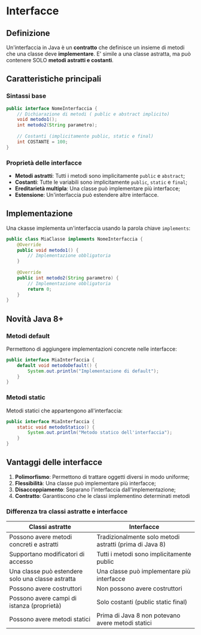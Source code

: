 # Interfacce 
## Definizione
Un'interfaccia in Java è un **contratto** che definisce un insieme di metodi che una classe deve **implementare**. E' simile a una classe astratta, ma può contenere SOLO **metodi astratti e costanti**.

## Caratteristiche principali
### Sintassi base
```java
public interface NomeInterfaccia {
    // Dichiarazione di metodi ( public e abstract implicito)
    void metodo1();
    int metodo2(String parametro);
    
    // Costanti (implicitamente public, static e final)
    int COSTANTE = 100;
}
```
### Proprietà delle interfacce 
 * **Metodi astratti**: Tutti i metodi sono implicitamente ```public``` e ```abstract```;
 * **Costanti**: Tutte le variabili sono implicitamente ```public```, ```static``` e ```final```;
 * **Ereditarietà multipla**: Una classe può implementare più interfacce;
 * **Estensione**: Un'interfaccia può estendere altre interfacce.

## Implementazione 
Una ckasse implementa un'interfaccia usando la parola chiave ```implements```:
```java
public class MiaClasse implements NomeInterfaccia {
    @Override
    public void metodo1() {
        // Implementazione obbligatoria
    }
    
    @Override
    public int metodo2(String parametro) {
        // Implementazione obbligatoria
        return 0;
    }
}
```
## Novità Java 8+
### Metodi default 
Permettono di aggiungere implementazioni concrete nelle interfacce:
```java
public interface MiaInterfaccia {
    default void metodoDefault() {
        System.out.println("Implementazione di default");
    }
}
```

### Metodi static 
Metodi statici che appartengono all'interfaccia:
```java
public interface MiaInterfaccia {
    static void metodoStatico() {
        System.out.println("Metodo statico dell'interfaccia");
    }
}
```

## Vantaggi delle interfacce
1. **Polimorfismo**: Permettono di trattare oggetti diversi in modo uniforme;
1. **Flessibilità**: Una classe può implementare più interfacce;
1. **Disaccoppiamento**: Separano l'interfaccia dall'implementazione;
1. **Contratto**: Garantiscono che le classi implementino determinati metodi

### Differenza tra classi astratte e interfacce 
| Classi astratte | Interfacce |
|-----------------|------------|
| Possono avere metodi concreti e astratti | Tradizionalmente solo metodi astratti (prima di Java 8) |
| Supportano modificatori di accesso | Tutti i metodi sono implicitamente public |
| Una classe può estendere solo una classe astratta | Una classe può implementare più interfacce |
| Possono avere costruttori | Non possono avere costruttori |
| Possono avere campi di istanza (proprietà) | Solo costanti (public static final) |
| Possono avere metodi statici | Prima di Java 8 non potevano avere metodi statici |